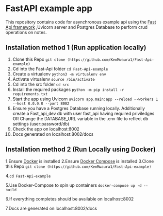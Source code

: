 # FastAPI example app

This repository contains code for asynchronous example api using the [Fast Api  framework](https://fastapi.tiangolo.com/) ,Uvicorn server and Postgres Database to perform crud operations on notes.

## Installation method 1 (Run application locally)

1. Clone this Repo `git clone (https://github.com/KenMwaura1/Fast-Api-example)`
2. Cd into the Fast-Api folder 
`cd Fast-Api-example`
3. Create a virtualenv
`python3 -m virtualenv env`
4. Activate virtualenv
`source /bin/activate`
5. Cd into the src folder
`cd src`
6. Install the required packages
`python -m pip install -r requirements.txt`
7. Start the app using Uvicorn
`uvicorn app.main:app --reload --workers 1 --host 0.0.0.0 --port 8002`
8. Ensure you have a Postgres Database running locally.
Additionally create a Fast_api_dev db with user fast_api having required priviledges
   OR
Change the DATABASE_URL variable in the .env file to reflect db settings (user:password/db)
9. Check the app on localhost:8002
10. Docs generated on localhost:8002/docs


## Installation method 2 (Run Locally using Docker)

1.Ensure [Docker](https://docs.docker.com/install/) is installed
2.Ensure [Docker Compose](https://docs.docker.com/compose/install/) is installed
3.Clone this Repo
`git clone (https://github.com/KenMwaura1/Fast-Api-example)`

4.`cd Fast-Api-example`

5.Use Docker-Compose to spin up containers `docker-compose up -d --build`

6.If everything completes should be available on localhost:8002

7.Docs are generated on localhost:8002/docs
